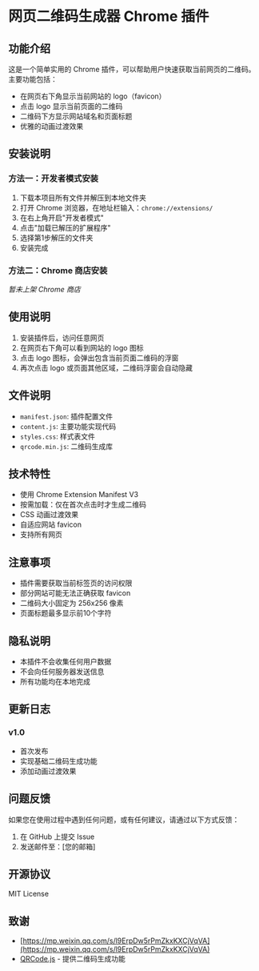 # 网页二维码生成器 Chrome 插件

## 功能介绍
这是一个简单实用的 Chrome 插件，可以帮助用户快速获取当前网页的二维码。主要功能包括：

- 在网页右下角显示当前网站的 logo（favicon）
- 点击 logo 显示当前页面的二维码
- 二维码下方显示网站域名和页面标题
- 优雅的动画过渡效果

## 安装说明

### 方法一：开发者模式安装
1. 下载本项目所有文件并解压到本地文件夹
2. 打开 Chrome 浏览器，在地址栏输入：`chrome://extensions/`
3. 在右上角开启"开发者模式"
4. 点击"加载已解压的扩展程序"
5. 选择第1步解压的文件夹
6. 安装完成

### 方法二：Chrome 商店安装
*暂未上架 Chrome 商店*

## 使用说明
1. 安装插件后，访问任意网页
2. 在网页右下角可以看到网站的 logo 图标
3. 点击 logo 图标，会弹出包含当前页面二维码的浮窗
4. 再次点击 logo 或页面其他区域，二维码浮窗会自动隐藏

## 文件说明
- `manifest.json`: 插件配置文件
- `content.js`: 主要功能实现代码
- `styles.css`: 样式表文件
- `qrcode.min.js`: 二维码生成库

## 技术特性
- 使用 Chrome Extension Manifest V3
- 按需加载：仅在首次点击时才生成二维码
- CSS 动画过渡效果
- 自适应网站 favicon
- 支持所有网页

## 注意事项
- 插件需要获取当前标签页的访问权限
- 部分网站可能无法正确获取 favicon
- 二维码大小固定为 256x256 像素
- 页面标题最多显示前10个字符

## 隐私说明
- 本插件不会收集任何用户数据
- 不会向任何服务器发送信息
- 所有功能均在本地完成

## 更新日志
### v1.0
- 首次发布
- 实现基础二维码生成功能
- 添加动画过渡效果

## 问题反馈
如果您在使用过程中遇到任何问题，或有任何建议，请通过以下方式反馈：
1. 在 GitHub 上提交 Issue
2. 发送邮件至：[您的邮箱]

## 开源协议
MIT License

## 致谢
- [https://mp.weixin.qq.com/s/l9ErpDw5rPmZkxKXCjVqVA](https://mp.weixin.qq.com/s/l9ErpDw5rPmZkxKXCjVqVA)
- [QRCode.js](https://github.com/davidshimjs/qrcodejs) - 提供二维码生成功能 
